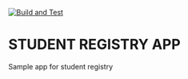 [![Build and Test](https://github.com/dimosoftuni/Student-Registry-App-June/actions/workflows/build_test.yml/badge.svg)](https://github.com/dimosoftuni/Student-Registry-App-June/actions/workflows/build_test.yml)

# STUDENT REGISTRY APP
Sample app for student registry